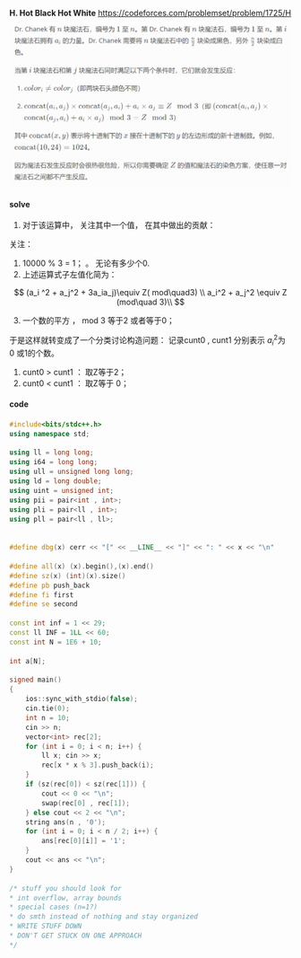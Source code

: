 **H. Hot Black Hot White**
https://codeforces.com/problemset/problem/1725/H

![image-20230506154201781](image-20230506154201781.png)

#### solve

1. 对于该运算中， 关注其中一个值， 在其中做出的贡献： 

关注： 

1. 10000 % 3 = 1； 。 无论有多少个0.
2. 上述运算式子左值化简为：

$$
(a_i ^2 + a_j^2 + 3a_ia_j)\equiv Z( mod\quad3) \\
a_i^2 + a_j^2 \equiv Z (mod\quad 3)\\
$$

3. 一个数的平方 ， mod 3 等于2 或者等于0；

于是这样就转变成了一个分类讨论构造问题：
记录cunt0 , cunt1 分别表示 $a_i ^2$为 0 或1的个数。

1.  cunt0 > cunt1 ： 取Z等于2；
1.  cunt0 < cunt1 ： 取Z等于 0；

#### code

```cpp
#include<bits/stdc++.h>
using namespace std;

using ll = long long;
using i64 = long long;
using ull = unsigned long long;
using ld = long double;
using uint = unsigned int;
using pii = pair<int , int>;
using pli = pair<ll , int>;
using pll = pair<ll , ll>;


#define dbg(x) cerr << "[" << __LINE__ << "]" << ": " << x << "\n"

#define all(x) (x).begin(),(x).end()
#define sz(x) (int)(x).size()
#define pb push_back
#define fi first
#define se second

const int inf = 1 << 29;
const ll INF = 1LL << 60;
const int N = 1E6 + 10;

int a[N];

signed main()
{
	ios::sync_with_stdio(false);
	cin.tie(0);
	int n = 10;
	cin >> n;
	vector<int> rec[2];
	for (int i = 0; i < n; i++) {
		ll x; cin >> x;
		rec[x * x % 3].push_back(i);
	}
	if (sz(rec[0]) < sz(rec[1])) {
		cout << 0 << "\n";
		swap(rec[0] , rec[1]);
	} else cout << 2 << "\n";
	string ans(n , '0');
	for (int i = 0; i < n / 2; i++) {
		ans[rec[0][i]] = '1';
	}
	cout << ans << "\n";
}

/* stuff you should look for
* int overflow, array bounds
* special cases (n=1?)
* do smth instead of nothing and stay organized
* WRITE STUFF DOWN
* DON'T GET STUCK ON ONE APPROACH
*/
```







